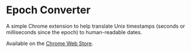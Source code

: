 Epoch Converter
===============

A simple Chrome extension to help translate Unix timestamps (seconds or milliseconds since the epoch) to human-readable dates.

Available on the [Chrome Web Store][1].

[1]: https://chrome.google.com/webstore/detail/epoch-converter/plfbhieilacgkdnphcdehdnhjenmnima?hl=en&authuser=0